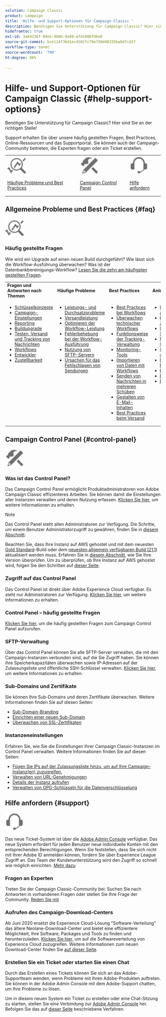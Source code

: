 ```yaml
---
solution: Campaign Classic
product: campaign
title: 'Hilfe- und Support-Optionen für Campaign Classic '
description: Benötigen Sie Unterstützung für Campaign Classic? Hier sind Sie an der richtigen Stelle!
hidefromtoc: true
exl-id: 3a84236f-89e5-4b8b-9a98-afdc006fd6e0
source-git-commit: bce114f36d1ec4582fc79e750d48155ba0d7cd1f
workflow-type: tm+mt
source-wordcount: '799'
ht-degree: 86%

---
```


# Hilfe- und Support-Optionen für Campaign Classic {#help-support-options}

Benötigen Sie Unterstützung für Campaign Classic? Hier sind Sie an der richtigen Stelle!

Support erhalten Sie über unsere häufig gestellten Fragen, Best Practices, Online-Ressourcen und das Supportportal. Sie können auch der Campaign-Community beitreten, die Experten fragen oder ein Ticket erstellen.

<table>
    <tr>
        <td><img src="platform/using/assets/do-not-localize/icon-faq.svg" width="60px"><p><a href="#faq">Häufige Probleme und Best Practices</a></p></td>
        <td><img src="platform/using/assets/do-not-localize/icon-control-panel.svg" width="60px"><p><a href="#control-panel">Campaign Control Panel</a></p></td>
        <td><img src="platform/using/assets/do-not-localize/icon-support.svg" width="60px"><p><a href="#support">Hilfe anfordern</a></p></td>
    </tr>
</table>

## Allgemeine Probleme und Best Practices {#faq}

<img src="platform/using/assets/do-not-localize/icon-faq.svg" width="60px">

### Häufig gestellte Fragen

Wie wird ein Upgrade auf einen neuen Build durchgeführt? Wie lässt sich die Workflow-Ausführung überwachen? Was ist der Datenbankbereinigungs-Workflow? [Lesen Sie die zehn am häufigsten gestellten Fragen](platform/using/common-questions.md).

<table>
    <tr><td><strong>Fragen und Antworten nach Themen</strong></td><td><strong>Häufige Probleme</strong></td><td><strong>Best Practices</strong></td><td><strong>Anleitung</strong></td></tr>
    <tr>
    <td valign="top">
        <ul>
        <li><a href="platform/using/faq-key-concepts.md">Schlüsselkonzepte</a></li>
        <li><a href="platform/using/faq-campaign-config.md">Campaign-Einstellungen</a></li>
        <li><a href="platform/using/faq-reporting.md">Reporting</a></li>
        <li><a href="platform/using/faq-build-upgrade.md">Buildupgrade</a></li>
        <li><a href="platform/using/faq-messages.md">Testen, Versand und Tracking von Nachrichten</a></li>
        <li><a href="platform/using/faq-workflows.md">Workflows</a></li>
        <li><a href="platform/using/faq-developers.md">Entwickler</a></li>
        <li><a href="delivery/using/monitoring-deliverability.md">Zustellbarkeit</a></li>
        </ul>
    </td>
    <td valign="top">
        <ul>
        <li><a href="production/using/performance-and-throughput-issues.md">Leistungs- und Durchsatzprobleme</a></li>
        <li><a href="delivery/using/delivery-performances.md">Versandleistung</a></li>
        <li><a href="workflow/using/workflow-best-practices.md">Optimieren der Workflow-Leistung</a></li>
        <li><a href="workflow/using/monitoring-workflow-execution.md">Fehlerbehebung bei der Workflow-Ausführung</a></li>
        <li><a href="platform/using/sftp-server-usage.md">Nutzung von SFTP-Servern</a></li>
        <li><a href="delivery/using/understanding-delivery-failures.md">Ursachen für das Fehlschlagen von Sendungen</a></li>
        </ul>
    </td>
   <td valign="top">
        <ul>
        <li><a href="workflow/using/workflow-best-practices.md">Best Practices bei Workflows</a></li>
        <li><a href="workflow/using/monitoring-technical-workflows.md">Überwachen technischer Workflows</a></li>
        <li><a href="delivery/using/about-message-tracking.md">Funktionsweise der Tracking-Verwaltung</a></li>
        <li><a href="production/using/monitoring-guidelines.md">Monitoring-Tools</a></li>
        <li><a href="platform/using/import-export-workflows.md">Importieren von Daten mit Workflows</a></li>
        <li><a href="delivery/using/steps-sending-the-delivery.md">Senden von Nachrichten in mehreren Schüben</a></li>
        <li><a href="delivery/using/defining-the-email-content.md">Gestalten von E-Mail-Inhalten</a></li>
        <li><a href="delivery/using/delivery-best-practices.md">Best Practices beim Versand</a></li>
        </ul>
    </td>
    <td valign="top">
        <ul>
        <li><a href="production/using/build-upgrade.md">Upgrade auf den aktuellen Build</a></li>
        <li><a href="platform/using/faq-build-upgrade.md">Häufig gestellte Fragen zum Build-Upgrade</a></li>
        <li><a href="delivery/using/about-delivery-monitoring.md">Überwachen von Sendungen</a></li>
        <li><a href="delivery/using/understanding-quarantine-management.md">Funktionsweise der Quarantäneverwaltung</a></li>
        <li><a href="installation/using/get-started-security-privacy.md">Checkliste für Sicherheit und Datenschutz</a></li>
        <li><a href="platform/using/privacy-management.md">Datenschutz- und Einverständnisverwaltung</a></li>
        <li><a href="platform/using/steps-to-create-a-query.md">Erstellen einer Abfrage</a></li>
        <li><a href="workflow/using/querying-recipient-table.md">Beispiele für Abfragen</a></li>
        <li><a href="workflow/using/building-a-workflow.md">Erstellen eines Workflows</a></li>
        </ul>
    </td>
    </tr>
</table>

## Campaign Control Panel {#control-panel}

<img src="platform/using/assets/do-not-localize/icon-control-panel.svg" width="60px">

### Was ist das Control Panel?

Das Campaign Control Panel ermöglicht Produktadministratoren von Adobe Campaign Classic effizienteres Arbeiten. Sie können damit die Einstellungen aller Instanzen verwalten und deren Nutzung erfassen.
[Klicken Sie hier](https://experienceleague.adobe.com/docs/control-panel/using/discover-control-panel/key-features.html), um weitere Informationen zu erhalten.

>[!NOTE]
>
>Das Control Panel steht allen Administratoren zur Verfügung. Die Schritte, um einem Benutzer Administratorzugriff zu gewähren, finden Sie in [diesem Abschnitt](https://experienceleague.adobe.com/docs/control-panel/using/discover-control-panel/managing-permissions.html?lang=de#discover-control-panel).
>
>Beachten Sie, dass Ihre Instanz auf AWS gehostet und mit dem neuesten [Gold Standard](rn/using/gs-overview.md)-Build oder dem [neuesten allgemein verfügbaren Build (21.1)](rn/using/latest-release.md) aktualisiert werden muss. Erfahren Sie in [diesem Abschnitt](platform/using/launching-adobe-campaign.md#getting-your-campaign-version), wie Sie Ihre Version überprüfen. Um zu überprüfen, ob Ihre Instanz auf AWS gehostet wird, folgen Sie den Schritten auf [dieser Seite](https://experienceleague.adobe.com/docs/control-panel/using/faq.html?lang=de).

### Zugriff auf das Control Panel

Das Control Panel ist direkt über Adobe Experience Cloud verfügbar. Es steht nur Administratoren zur Verfügung. [Klicken Sie hier](https://experienceleague.adobe.com/docs/control-panel/using/discover-control-panel/accessing-control-panel.html), um weitere Informationen zu erhalten.

### Control Panel – häufig gestellte Fragen

[Klicken Sie hier](https://experienceleague.adobe.com/docs/control-panel/using/faq.html), um die häufig gestellten Fragen zum Campaign Control Panel aufzurufen.

### SFTP-Verwaltung

Über das Control Panel können Sie alle SFTP-Server verwalten, die mit den Campaign-Instanzen verbunden sind, auf die Sie Zugriff haben. Sie können ihre Speicherkapazitäten überwachen sowie IP-Adressen auf der Zulassungsliste und öffentliche SSH-Schlüssel verwalten. [Klicken Sie hier](https://experienceleague.adobe.com/docs/control-panel/using/sftp-management/about-sftp-management.html), um weitere Informationen zu erhalten.

### Sub-Domains und Zertifikate

Sie können Ihre Sub-Domains und deren Zertifikate überwachen. Weitere Informationen finden Sie auf diesen Seiten:
* [Sub-Domain-Branding](https://experienceleague.adobe.com/docs/control-panel/using/subdomains-and-certificates/subdomains-branding.html)
* [Einrichten einer neuen Sub-Domain](https://experienceleague.adobe.com/docs/control-panel/using/subdomains-and-certificates/setting-up-new-subdomain.html)
* [Überwachen von SSL-Zertifikaten](https://experienceleague.adobe.com/docs/control-panel/using/subdomains-and-certificates/monitoring-ssl-certificates.html)

### Instanzeneinstellungen

Erfahren Sie, wie Sie die Einstellungen Ihrer Campaign Classic-Instanzen im Control Panel verwalten. Weitere Informationen finden Sie auf diesen Seiten:
* [Fügen Sie IPs auf der Zulassungsliste hinzu, um auf Ihre Campaign-Instanz(en) zuzugreifen. ](https://experienceleague.adobe.com/docs/control-panel/using/instances-settings/ip-allow-listing-instance-access.html) 
* [Verwalten von URL-Genehmigungen](https://experienceleague.adobe.com/docs/control-panel/using/instances-settings/url-permissions.html)
* [Details der Instanz aufrufen](https://experienceleague.adobe.com/docs/control-panel/using/instances-settings/instance-details.html)
* [Verwalten von GPG-Schlüsseln für die Datenverschlüsselung](https://experienceleague.adobe.com/docs/control-panel/using/instances-settings/gpg-keys-management.html)

## Hilfe anfordern {#support}

<img src="platform/using/assets/do-not-localize/icon-support.svg" width="60px">

Das neue Ticket-System ist über die [Adobe Admin Console](https://adminconsole.adobe.com/overview) verfügbar. Das neue System erfordert für jeden Benutzer neue individuelle Konten mit den entsprechenden Berechtigungen. Wenn Sie feststellen, dass Sie sich nicht mit Ihrer Adobe ID anmelden können, fordern Sie über Experience League Zugriff an. Das Team der Kundenunterstützung wird den Zugriff so schnell wie möglich einrichten. [Mehr dazu](https://helpx.adobe.com/de/enterprise/using/support-for-experience-cloud.html)

### Fragen an Experten

Treten Sie der Campaign Classic-Community bei: Suchen Sie nach Antworten in vorhandenen Fragen oder stellen Sie Ihre Frage der Community. [Reden Sie mit](https://experienceleaguecommunities.adobe.cadobe-campaign-classic/ct-p/adobe-campaign-classic-community)

### Aufrufen des Campaign-Download-Centers

Ab Juni 2020 ersetzt die Experience Cloud-Lösung &quot;Software-Verteilung&quot; das ältere Neolane-Download-Center und bietet eine effizientere Möglichkeit, Ihre Software, Packages und Tools zu finden und herunterzuladen. [Klicken Sie hier](https://experience.adobe.com/#/downloads/content/software-distributicampaign.html), um auf die Softwareverteilung von Experience Cloud zuzugreifen.
Weitere Informationen zum neuen Download-Center finden Sie [auf dieser Seite](https://experienceleague.adobe.com/docs/experience-cloud/software-distribution/home.html?lang=de).

### Erstellen Sie ein Ticket oder starten Sie einen Chat

Durch das Erstellen eines Tickets können Sie sich an das Adobe-Supportteam wenden, wenn Probleme mit Ihren Adobe-Produkten auftreten. Sie können in der Adobe Admin Console mit dem Adobe-Support chatten, um Ihre Probleme zu lösen.

Um in diesem neuen System ein Ticket zu erstellen oder eine Chat-Sitzung zu starten, stellen Sie eine Verbindung zur [Adobe Admin Console](https://adminconsole.adobe.com/overview) her. Befolgen Sie das auf [dieser Seite](https://helpx.adobe.com/enterprise/using/support-for-experience-cloud.html) beschriebene Verfahren.
